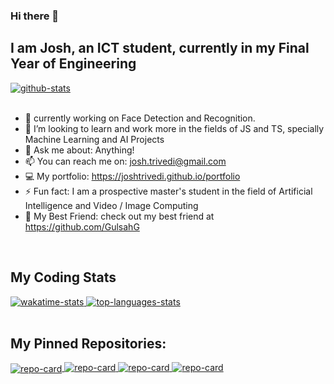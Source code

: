 ### Hi there 👋
## I am Josh, an ICT student, currently in my Final Year of Engineering
<div>
    <a href="">
    <img align="center" alt="github-stats" src="https://github-readme-stats-josh.vercel.app/api?username=joshtrivedi&hide=prs,contribs,issues,count_private=true&show_icons=true&theme=dark" />
    </a>
</div>
</br>

- 🔭 currently working on Face Detection and Recognition.
- 👯 I’m looking to learn and work more in the fields of JS and TS, specially Machine Learning and AI Projects 
- 💬 Ask me about: Anything!
- 📫 You can reach me on: josh.trivedi@gmail.com 
- 💻 My portfolio: https://joshtrivedi.github.io/portfolio
- ⚡ Fun fact: I am a prospective master's student in the field of Artificial Intelligence and Video / Image Computing
- 🤡 My Best Friend: check out my best friend at https://github.com/GulsahG

<br/>


## My Coding Stats


<div>
    <a href="">
    <img align="top" alt="wakatime-stats" src="https://github-readme-stats-josh.vercel.app/api/wakatime?username=joshtrivedi&theme=dark"/>
    </a>
    <a href="">
    <img align="top" alt="top-languages-stats" src="https://github-readme-stats.vercel.app/api/top-langs/?username=joshtrivedi&hide=jupyter%20notebook,html&langs_count=4&theme=dark&exclude_repo=face_recognition,fresh-meal-shop,FittsDragAndDrop,FittsTilt,Line-Coding,Algorithms-I" />
    </a>
</div>
</br>

## My Pinned Repositories: 

<div>
    <a href="https://github.com/joshtrivedi/discord-typescript-boilerplate">
    <img align="center" alt="repo-card" src="https://github-readme-stats-josh.vercel.app/api/pin/?username=joshtrivedi&repo=discord-typescript-boilerplate&theme=dark" />
    </a>
    <a href="https://github.com/joshtrivedi/Virtual-Whiteboard">
    <img align="top" alt="repo-card" src="https://github-readme-stats-josh.vercel.app/api/pin/?username=joshtrivedi&repo=Virtual-Whiteboard&theme=dark" />
    </a>
    <a href="https://github.com/joshtrivedi/BoardBot">
    <img align="bottom" alt="repo-card" src="https://github-readme-stats-josh.vercel.app/api/pin/?username=joshtrivedi&repo=BoardBot&theme=dark" />
    </a>
    <a href="https://github.com/joshtrivedi/Social-Distance-Detector">
    <img align="bottom" alt="repo-card" src="https://github-readme-stats-josh.vercel.app/api/pin/?username=joshtrivedi&repo=Social-Distance-Detector&theme=dark" />
    </a>
</div>
